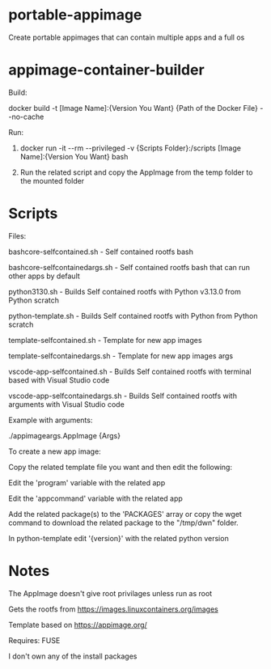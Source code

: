 # portable-appimage
Create portable appimages that can contain multiple apps and a full os

# appimage-container-builder
Build:

docker build -t [Image Name]:{Version You Want} {Path of the Docker File} --no-cache

Run:

1. docker run -it --rm --privileged -v {Scripts Folder}:/scripts [Image Name]:{Version You Want} bash

2. Run the related script and copy the AppImage from the temp folder to the mounted folder

# Scripts
Files:

bashcore-selfcontained.sh - Self contained rootfs bash

bashcore-selfcontainedargs.sh - Self contained rootfs bash that can run other apps by default

python3130.sh - Builds Self contained rootfs with Python v3.13.0 from Python scratch

python-template.sh - Builds Self contained rootfs with Python from Python scratch

template-selfcontained.sh - Template for new app images

template-selfcontainedargs.sh - Template for new app images args

vscode-app-selfcontained.sh - Builds Self contained rootfs with terminal based with Visual Studio code

vscode-app-selfcontainedargs.sh - Builds Self contained rootfs with arguments with Visual Studio code

Example with arguments:

./appimageargs.AppImage {Args}

To create a new app image:

Copy the related template file you want and then edit the following:

Edit the 'program' variable with the related app

Edit the 'appcommand' variable with the related app

Add the related package(s) to the 'PACKAGES' array or copy the wget command to download the related package to the "/tmp/dwn" folder.

In python-template edit '{version}' with the related python version

# Notes
The AppImage doesn't give root privilages unless run as root

Gets the rootfs from https://images.linuxcontainers.org/images

Template based on https://appimage.org/

Requires: FUSE

I don't own any of the install packages
